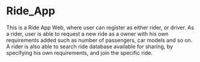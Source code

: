 # Ride_App
This is a Ride App Web, where user can register as either rider, or driver. As a rider, user is able to request a new ride as a owner with his own requirements added such as number of passengers, car models and so on. A rider is also able to search ride database available for sharing, by specifying his own requirements, and join the specific ride.
